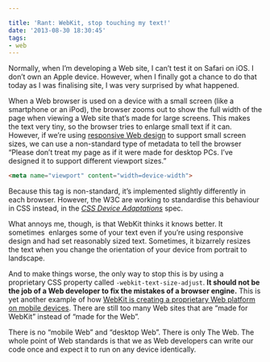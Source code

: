 ```yaml
---

title: 'Rant: WebKit, stop touching my text!'
date: '2013-08-30 18:30:45'
tags:
- web
---
```


Normally, when I’m developing a Web site, I can’t test it on Safari on iOS. I don’t own an Apple device. However, when I finally got a chance to do that today as I was finalising site, I was very surprised by what happened.

When a Web browser is used on a device with a small screen (like a smartphone or an iPod), the browser zooms out to show the full width of the page when viewing a Web site that’s made for large screens. This makes the text very tiny, so the browser tries to enlarge small text if it can. However, if we’re using [responsive Web design](http://joshtumath.me.uk/2013/08/14/the-importance-of-responsive-web-design/ "The importance of responsive web design") to support small screen sizes, we can use a non-standard type of metadata to tell the browser “Please don’t treat my page as if it were made for desktop PCs. I’ve designed it to support different viewport sizes.”

```html
<meta name="viewport" content="width=device-width">
```

Because this tag is non-standard, it’s implemented slightly differently in each browser. However, the W3C are working to standardise this behaviour in CSS instead, in the <cite>[CSS Device Adaptations](http://dev.w3.org/csswg/css-device-adapt/)</cite> spec.

What annoys me, though, is that WebKit thinks it knows better. It sometimes  enlarges some of your text even if you’re using responsive design and had set reasonably sized text. Sometimes, it bizarrely resizes the text when you change the orientation of your device from portrait to landscape.

And to make things worse, the only way to stop this is by using a proprietary CSS property called `-webkit-text-size-adjust`. **It should not be the job of a Web developer to fix the mistakes of a browser engine.** This is yet another example of how [WebKit is creating a proprietary Web platform on mobile devices](http://joshtumath.me.uk/2013/02/17/webkit-vs-the-web/ "WebKit vs. the Web"). There are still too many Web sites that are “made for WebKit” instead of “made for the Web”.

There is no “mobile Web” and “desktop Web”. There is only The Web. The whole point of Web standards is that we as Web developers can write our code once and expect it to run on any device identically.
